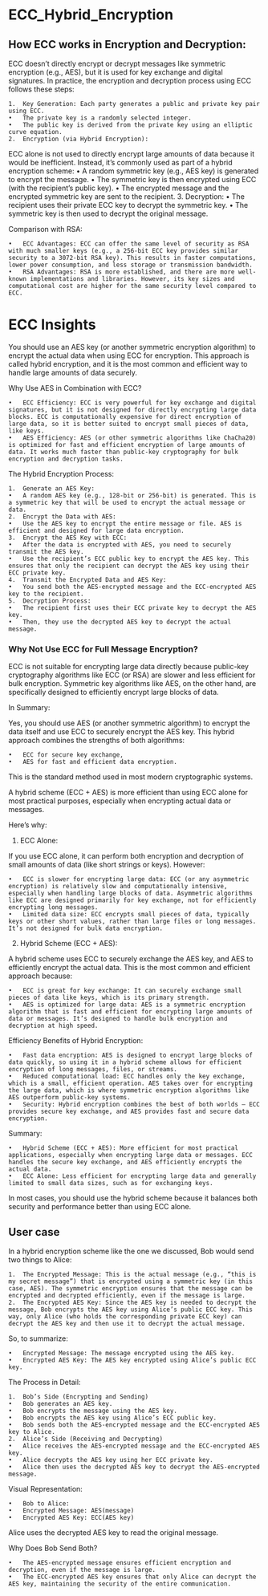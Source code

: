 # ECC_Hybrid_Encryption

## How ECC works in Encryption and Decryption:

ECC doesn’t directly encrypt or decrypt messages like symmetric encryption (e.g., AES), but it is used for key exchange and digital signatures. In practice, the encryption and decryption process using ECC follows these steps:

	1.	Key Generation: Each party generates a public and private key pair using ECC.
	•	The private key is a randomly selected integer.
	•	The public key is derived from the private key using an elliptic curve equation.
	2.	Encryption (via Hybrid Encryption):
ECC alone is not used to directly encrypt large amounts of data because it would be inefficient. Instead, it’s commonly used as part of a hybrid encryption scheme:
	•	A random symmetric key (e.g., AES key) is generated to encrypt the message.
	•	The symmetric key is then encrypted using ECC (with the recipient’s public key).
	•	The encrypted message and the encrypted symmetric key are sent to the recipient.
	3.	Decryption:
	•	The recipient uses their private ECC key to decrypt the symmetric key.
	•	The symmetric key is then used to decrypt the original message.

Comparison with RSA:

	•	ECC Advantages: ECC can offer the same level of security as RSA with much smaller keys (e.g., a 256-bit ECC key provides similar security to a 3072-bit RSA key). This results in faster computations, lower power consumption, and less storage or transmission bandwidth.
	•	RSA Advantages: RSA is more established, and there are more well-known implementations and libraries. However, its key sizes and computational cost are higher for the same security level compared to ECC.

# ECC Insights
You should use an AES key (or another symmetric encryption algorithm) to encrypt the actual data when using ECC for encryption. This approach is called hybrid encryption, and it is the most common and efficient way to handle large amounts of data securely.

Why Use AES in Combination with ECC?

	•	ECC Efficiency: ECC is very powerful for key exchange and digital signatures, but it is not designed for directly encrypting large data blocks. ECC is computationally expensive for direct encryption of large data, so it is better suited to encrypt small pieces of data, like keys.
	•	AES Efficiency: AES (or other symmetric algorithms like ChaCha20) is optimized for fast and efficient encryption of large amounts of data. It works much faster than public-key cryptography for bulk encryption and decryption tasks.

The Hybrid Encryption Process:

	1.	Generate an AES Key:
	•	A random AES key (e.g., 128-bit or 256-bit) is generated. This is a symmetric key that will be used to encrypt the actual message or data.
	2.	Encrypt the Data with AES:
	•	Use the AES key to encrypt the entire message or file. AES is efficient and designed for large data encryption.
	3.	Encrypt the AES Key with ECC:
	•	After the data is encrypted with AES, you need to securely transmit the AES key.
	•	Use the recipient’s ECC public key to encrypt the AES key. This ensures that only the recipient can decrypt the AES key using their ECC private key.
	4.	Transmit the Encrypted Data and AES Key:
	•	You send both the AES-encrypted message and the ECC-encrypted AES key to the recipient.
	5.	Decryption Process:
	•	The recipient first uses their ECC private key to decrypt the AES key.
	•	Then, they use the decrypted AES key to decrypt the actual message.

### Why Not Use ECC for Full Message Encryption?

ECC is not suitable for encrypting large data directly because public-key cryptography algorithms like ECC (or RSA) are slower and less efficient for bulk encryption. Symmetric key algorithms like AES, on the other hand, are specifically designed to efficiently encrypt large blocks of data.

In Summary:

Yes, you should use AES (or another symmetric algorithm) to encrypt the data itself and use ECC to securely encrypt the AES key. This hybrid approach combines the strengths of both algorithms:

	•	ECC for secure key exchange,
	•	AES for fast and efficient data encryption.

This is the standard method used in most modern cryptographic systems.

A hybrid scheme (ECC + AES) is more efficient than using ECC alone for most practical purposes, especially when encrypting actual data or messages.

Here’s why:

1. ECC Alone:

If you use ECC alone, it can perform both encryption and decryption of small amounts of data (like short strings or keys). However:

	•	ECC is slower for encrypting large data: ECC (or any asymmetric encryption) is relatively slow and computationally intensive, especially when handling large blocks of data. Asymmetric algorithms like ECC are designed primarily for key exchange, not for efficiently encrypting long messages.
	•	Limited data size: ECC encrypts small pieces of data, typically keys or other short values, rather than large files or long messages. It’s not designed for bulk data encryption.

2. Hybrid Scheme (ECC + AES):

A hybrid scheme uses ECC to securely exchange the AES key, and AES to efficiently encrypt the actual data. This is the most common and efficient approach because:

	•	ECC is great for key exchange: It can securely exchange small pieces of data like keys, which is its primary strength.
	•	AES is optimized for large data: AES is a symmetric encryption algorithm that is fast and efficient for encrypting large amounts of data or messages. It’s designed to handle bulk encryption and decryption at high speed.

Efficiency Benefits of Hybrid Encryption:

	•	Fast data encryption: AES is designed to encrypt large blocks of data quickly, so using it in a hybrid scheme allows for efficient encryption of long messages, files, or streams.
	•	Reduced computational load: ECC handles only the key exchange, which is a small, efficient operation. AES takes over for encrypting the large data, which is where symmetric encryption algorithms like AES outperform public-key systems.
	•	Security: Hybrid encryption combines the best of both worlds — ECC provides secure key exchange, and AES provides fast and secure data encryption.

Summary:

	•	Hybrid Scheme (ECC + AES): More efficient for most practical applications, especially when encrypting large data or messages. ECC handles the secure key exchange, and AES efficiently encrypts the actual data.
	•	ECC Alone: Less efficient for encrypting large data and generally limited to small data sizes, such as for exchanging keys.

In most cases, you should use the hybrid scheme because it balances both security and performance better than using ECC alone.

## User case

In a hybrid encryption scheme like the one we discussed, Bob would send two things to Alice:

	1.	The Encrypted Message: This is the actual message (e.g., “this is my secret message”) that is encrypted using a symmetric key (in this case, AES). The symmetric encryption ensures that the message can be encrypted and decrypted efficiently, even if the message is large.
	2.	The Encrypted AES Key: Since the AES key is needed to decrypt the message, Bob encrypts the AES key using Alice’s public ECC key. This way, only Alice (who holds the corresponding private ECC key) can decrypt the AES key and then use it to decrypt the actual message.

So, to summarize:

	•	Encrypted Message: The message encrypted using the AES key.
	•	Encrypted AES Key: The AES key encrypted using Alice’s public ECC key.

The Process in Detail:

	1.	Bob’s Side (Encrypting and Sending)
	•	Bob generates an AES key.
	•	Bob encrypts the message using the AES key.
	•	Bob encrypts the AES key using Alice’s ECC public key.
	•	Bob sends both the AES-encrypted message and the ECC-encrypted AES key to Alice.
	2.	Alice’s Side (Receiving and Decrypting)
	•	Alice receives the AES-encrypted message and the ECC-encrypted AES key.
	•	Alice decrypts the AES key using her ECC private key.
	•	Alice then uses the decrypted AES key to decrypt the AES-encrypted message.

Visual Representation:

	•	Bob to Alice:
	•	Encrypted Message: AES(message)
	•	Encrypted AES Key: ECC(AES key)

Alice uses the decrypted AES key to read the original message.

Why Does Bob Send Both?

	•	The AES-encrypted message ensures efficient encryption and decryption, even if the message is large.
	•	The ECC-encrypted AES key ensures that only Alice can decrypt the AES key, maintaining the security of the entire communication.


